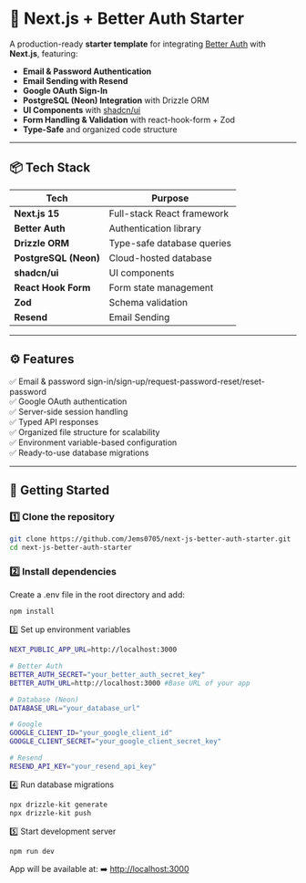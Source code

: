 # 🚀 Next.js + Better Auth Starter

A production-ready **starter template** for integrating [Better Auth](https://better-auth.com) with **Next.js**, featuring:

- **Email & Password Authentication**
- **Email Sending with Resend**
- **Google OAuth Sign-In**
- **PostgreSQL (Neon) Integration** with Drizzle ORM
- **UI Components** with [shadcn/ui](https://ui.shadcn.com)
- **Form Handling & Validation** with react-hook-form + Zod
- **Type-Safe** and organized code structure

---

## 📦 Tech Stack

| Tech                  | Purpose                    |
| --------------------- | -------------------------- |
| **Next.js 15**        | Full-stack React framework |
| **Better Auth**       | Authentication library     |
| **Drizzle ORM**       | Type-safe database queries |
| **PostgreSQL (Neon)** | Cloud-hosted database      |
| **shadcn/ui**         | UI components              |
| **React Hook Form**   | Form state management      |
| **Zod**               | Schema validation          |
| **Resend**            | Email Sending              |

---

## ⚙️ Features

✅ Email & password sign-in/sign-up/request-password-reset/reset-password  
✅ Google OAuth authentication  
✅ Server-side session handling  
✅ Typed API responses  
✅ Organized file structure for scalability  
✅ Environment variable-based configuration  
✅ Ready-to-use database migrations

---

## 🚀 Getting Started

### 1️⃣ Clone the repository

```bash
git clone https://github.com/Jems0705/next-js-better-auth-starter.git
cd next-js-better-auth-starter
```

### 2️⃣ Install dependencies

Create a .env file in the root directory and add:

```bash
npm install
```

3️⃣ Set up environment variables

```bash
NEXT_PUBLIC_APP_URL=http://localhost:3000

# Better Auth
BETTER_AUTH_SECRET="your_better_auth_secret_key"
BETTER_AUTH_URL=http://localhost:3000 #Base URL of your app

# Database (Neon)
DATABASE_URL="your_database_url"

# Google
GOOGLE_CLIENT_ID="your_google_client_id"
GOOGLE_CLIENT_SECRET="your_google_client_secret_key"

# Resend
RESEND_API_KEY="your_resend_api_key"
```

4️⃣ Run database migrations

```bash
npx drizzle-kit generate
npx drizzle-kit push
```

5️⃣ Start development server

```bash
npm run dev
```

App will be available at:
➡️ [http://localhost:3000](http://localhost:3000)
